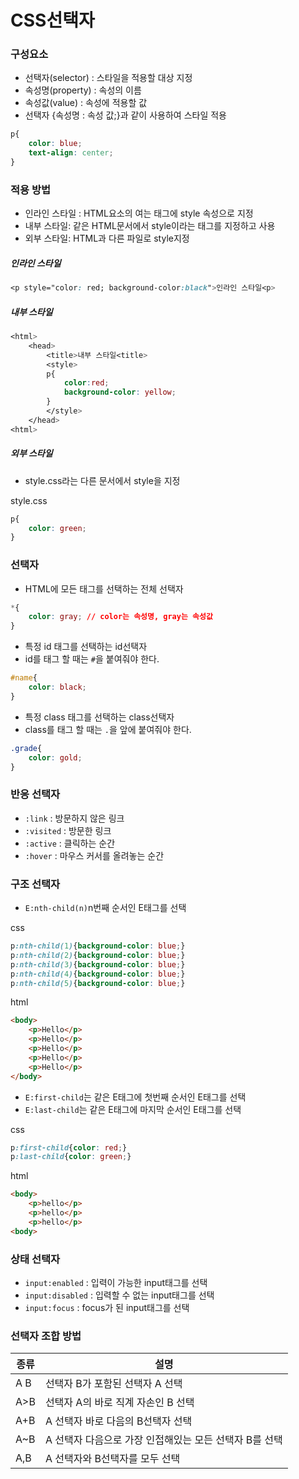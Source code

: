 # CSS선택자
### 구성요소
+ 선택자(selector) : 스타일을 적용할 대상 지정
+ 속성명(property) : 속성의 이름
+ 속성값(value) : 속성에 적용할 값
+ 선택자 {속성명 : 속성 값;}과 같이 사용하여 스타일 적용
```css
p{
    color: blue;
    text-align: center;
}
```
### 적용 방법
+ 인라인 스타일 : HTML요소의 여는 태그에 style 속성으로 지정
+ 내부 스타일: 같은 HTML문서에서 style이라는 태그를 지정하고 사용
+ 외부 스타일: HTML과 다른 파일로 style지정

##### 인라인 스타일
```css
<p style="color: red; background-color:black">인라인 스타일<p>
```
##### 내부 스타일 
```css
<html>
    <head>
        <title>내부 스타일<title>
        <style>
        p{
            color:red;
            background-color: yellow;
        }
        </style>
    </head>
<html>
```
##### 외부 스타일
+ style.css라는 다른 문서에서 style을 지정

style.css
```css
p{
    color: green;
}
```
### 선택자
+ HTML에 모든 태그를 선택하는 전체 선택자
```css
*{
    color: gray; // color는 속성명, gray는 속성값
}
```
+ 특정 id 태그를 선택하는 id선택자
+ id를 태그 할 때는 `#`을 붙여줘야 한다.
```css
#name{
    color: black;
}
```
+ 특정 class 태그를 선택하는 class선택자
+ class를 태그 할 때는 `.`을 앞에 붙여줘야 한다.
```css
.grade{
    color: gold;
}
```
### 반응 선택자
+ `:link` : 방문하지 않은 링크
+ `:visited` : 방문한 링크
+ `:active` : 클릭하는 순간
+ `:hover` : 마우스 커서를 올려놓는 순간

### 구조 선택자
+ `E:nth-child(n)`n번째 순서인 E태그를 선택

css
```css
p:nth-child(1){background-color: blue;}
p:nth-child(2){background-color: blue;}
p:nth-child(3){background-color: blue;}
p:nth-child(4){background-color: blue;}
p:nth-child(5){background-color: blue;}
```
html
```html
<body>
    <p>Hello</p>
    <p>Hello</p>
    <p>Hello</p>
    <p>Hello</p>
    <p>Hello</p>
</body>
```
+ `E:first-child`는 같은 E태그에 첫번째 순서인 E태그를 선택
+ `E:last-child`는 같은 E태그에 마지막 순서인 E태그를 선택

css
```css
p:first-child{color: red;}
p:last-child{color: green;}
```
html
```html
<body>
    <p>hello</p>
    <p>hello</p>
    <p>hello</p>
<body>
```
### 상태 선택자
+ `input:enabled` : 입력이 가능한 input태그를 선택
+ `input:disabled` : 입력할 수 없는 input태그를 선택
+ `input:focus` : focus가 된 input태그를 선택

### 선택자 조합 방법
|종류|설명|
|-----|---|
|A B|선택자 B가 포함된 선택자 A 선택|
|A>B|선택자 A의 바로 직계 자손인 B 선택|
|A+B|A 선택자 바로 다음의 B선택자 선택|
|A~B|A 선택자 다음으로 가장 인접해있는 모든 선택자 B를 선택|
|A,B|A 선택자와 B선택자를 모두 선택|
